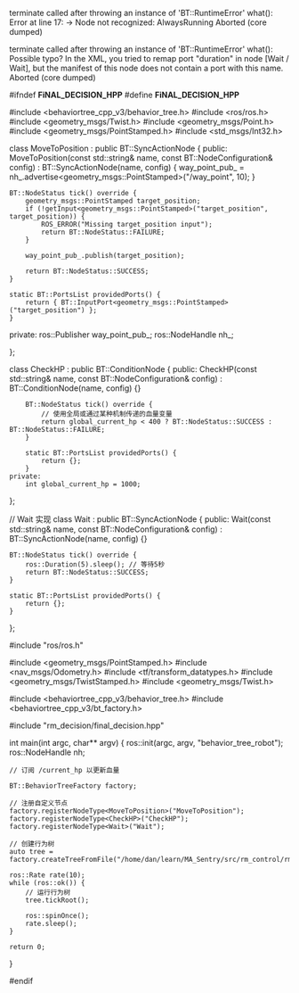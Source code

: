 terminate called after throwing an instance of 'BT::RuntimeError'
  what():  Error at line 17: -> Node not recognized: AlwaysRunning
Aborted (core dumped)

terminate called after throwing an instance of 'BT::RuntimeError'
  what():  Possible typo? In the XML, you tried to remap port "duration" in node [Wait / Wait], but the manifest of this node does not contain a port with this name.
Aborted (core dumped)


#ifndef __FiNAL_DECISION_HPP__
#define __FiNAL_DECISION_HPP__

#include <behaviortree_cpp_v3/behavior_tree.h>
#include <ros/ros.h>
#include <geometry_msgs/Twist.h>
#include <geometry_msgs/Point.h>
#include <geometry_msgs/PointStamped.h>
#include <std_msgs/Int32.h>

class MoveToPosition : public BT::SyncActionNode
{
public:
    MoveToPosition(const std::string& name, const BT::NodeConfiguration& config)
        : BT::SyncActionNode(name, config) {
            way_point_pub_ = nh_.advertise<geometry_msgs::PointStamped>("/way_point", 10);
        }

    BT::NodeStatus tick() override {
        geometry_msgs::PointStamped target_position;
        if (!getInput<geometry_msgs::PointStamped>("target_position", target_position)) {
            ROS_ERROR("Missing target_position input");
            return BT::NodeStatus::FAILURE;
        }

        way_point_pub_.publish(target_position);
            
        return BT::NodeStatus::SUCCESS;
    }

    static BT::PortsList providedPorts() {
        return { BT::InputPort<geometry_msgs::PointStamped>("target_position") };
    }

private:
    ros::Publisher way_point_pub_;
    ros::NodeHandle nh_;


};

class CheckHP : public BT::ConditionNode
{
public:
        CheckHP(const std::string& name, const BT::NodeConfiguration& config)
            : BT::ConditionNode(name, config) {}

        BT::NodeStatus tick() override {
            // 使用全局或通过某种机制传递的血量变量
            return global_current_hp < 400 ? BT::NodeStatus::SUCCESS : BT::NodeStatus::FAILURE;
        }

        static BT::PortsList providedPorts() {
            return {};
        }
    private:
        int global_current_hp = 1000;

};


// Wait 实现
class Wait : public BT::SyncActionNode
{
public:
    Wait(const std::string& name, const BT::NodeConfiguration& config)
        : BT::SyncActionNode(name, config) {}

    BT::NodeStatus tick() override {
        ros::Duration(5).sleep(); // 等待5秒
        return BT::NodeStatus::SUCCESS;
    }

    static BT::PortsList providedPorts() {
        return {};
    }
};


#include "ros/ros.h"

#include <geometry_msgs/PointStamped.h>
#include <nav_msgs/Odometry.h>
#include <tf/transform_datatypes.h>
#include <geometry_msgs/TwistStamped.h>
#include <geometry_msgs/Twist.h>

#include <behaviortree_cpp_v3/behavior_tree.h>
#include <behaviortree_cpp_v3/bt_factory.h>

#include "rm_decision/final_decision.hpp"

int main(int argc, char** argv) {
    ros::init(argc, argv, "behavior_tree_robot");
    ros::NodeHandle nh;

    // 订阅 /current_hp 以更新血量

    BT::BehaviorTreeFactory factory;

    // 注册自定义节点
    factory.registerNodeType<MoveToPosition>("MoveToPosition");
    factory.registerNodeType<CheckHP>("CheckHP");
    factory.registerNodeType<Wait>("Wait");

    // 创建行为树
    auto tree = factory.createTreeFromFile("/home/dan/learn/MA_Sentry/src/rm_control/rm_decision/config/final_tree.xml");

    ros::Rate rate(10);
    while (ros::ok()) {
        // 运行行为树
        tree.tickRoot();

        ros::spinOnce();
        rate.sleep();
    }

    return 0;
}




#endif 
